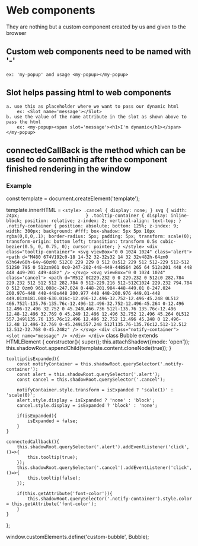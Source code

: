 # Web components 
They are nothing but a custom component created by us and given to the browser

## Custom web components need to be named with '-'
    ex: 'my-popup' and usage <my-popup></my-popup>
## Slot helps passing html to web components
    a. use this as placeholder where we want to pass our dynamic html
        ex: <Slot name='message'></Slot>
    b. use the value of the name attribute in the slot as shown above to pass the html 
        ex: <my-popup><span slot='message'><h1>I'm dynamic</h1></span></my-popup>
## connectedCallBack is the method which can be used to do something after the component finished rendering in the window
### Example

const template = document.createElement('template');

template.innerHTML =  `
    <style>
        .cancel {
            display: none;
        }
        svg {
            width: 24px;                        
        }
        .tooltip-container {
            display: inline-block;
            position: relative;
            z-index: 2;
            vertical-align: text-top;
        }
        .notify-container {
            position: absolute;
            bottom: 125%;
            z-index: 9;
            width: 300px;
            background: #fff;
            box-shadow: 5px 5px 10px rgba(0,0,0,.1);
            border-radius: 5px;
            padding: 5px;
            transform: scale(0);
            transform-origin: bottom left;
            transition: transform 0.5s cubic-bezier(0.5, 0, 0.75, 0);
            cursor: pointer;
        }
    </style>
    <div class="tooltip-container">
        <svg viewBox="0 0 1024 1024" class='alert'>
            <path
                d="M480 674V192c0-18 14-32 32-32s32 14 32 32v482h-64zm0 63h64v60h-64v-60zM0 512C0 229 229 0 512 0s512 229 512 512-229 512-512 512S0 795 0 512zm961 0c0-247-202-448-449-448S64 265 64 512s201 448 448 448 449-201 449-448z" />
        </svg>
        <svg viewBox="0 0 1024 1024" class='cancel'>
            <path
                d="M512 0C229.232 0 0 229.232 0 512c0 282.784 229.232 512 512 512 282.784 0 512-229.216 512-512C1024 229.232 794.784 0 512 0zm0 961.008c-247.024 0-448-201.984-448-449.01 0-247.024 200.976-448 448-448s448 200.977 448 448-200.976 449.01-448 449.01zm181.008-630.016c-12.496-12.496-32.752-12.496-45.248 0L512 466.752l-135.76-135.76c-12.496-12.496-32.752-12.496-45.264 0-12.496 12.496-12.496 32.752 0 45.248L466.736 512l-135.76 135.76c-12.496 12.48-12.496 32.769 0 45.249 12.496 12.496 32.752 12.496 45.264 0L512 557.249l135.76 135.76c12.496 12.496 32.752 12.496 45.248 0 12.496-12.48 12.496-32.769 0-45.249L557.248 512l135.76-135.76c12.512-12.512 12.512-32.768 0-45.248z" />
        </svg>
        <div class="notify-container">
            <slot name="message" />
        </div>
    </div>
`
class Bubble extends HTMLElement {
    constructor(){
        super();
        this.attachShadow({mode: 'open'});
        this.shadowRoot.appendChild(template.content.cloneNode(true));
    }

    tooltip(isExpanded){
        const notifyContainer = this.shadowRoot.querySelector('.notify-container');
        const alert = this.shadowRoot.querySelector('.alert');
        const cancel = this.shadowRoot.querySelector('.cancel');
        
        notifyContainer.style.transform = isExpanded ? 'scale(1)' : 'scale(0)';
        alert.style.display = isExpanded ? 'none' : 'block';
        cancel.style.display = isExpanded ? 'block' : 'none';

        if(isExpanded){            
            isExpanded = false;            
        }
    }

    connectedCallback(){
        this.shadowRoot.querySelector('.alert').addEventListener('click', ()=>{
            this.tooltip(true);
        });
        this.shadowRoot.querySelector('.cancel').addEventListener('click', ()=>{
            this.tooltip(false);
        });

        if(this.getAttribute('font-color')){
            this.shadowRoot.querySelector('.notify-container').style.color = this.getAttribute('font-color');
        }
    }
};

window.customElements.define('custom-bubble', Bubble);